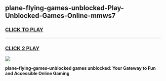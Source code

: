 
## plane-flying-games-unblocked-Play-Unblocked-Games-Online-mmws7
<h3>
<a href="https://premium76.site?title=plane-flying-games-unblocked&ref=25A">CLICK TO PLAY</a></h3>
<hr>

<h3>
<a href="https://premium76.site?title=plane-flying-games-unblocked&ref=25A">CLICK 2 PLAY</a>
  
</h3>

<a href="https://premium76.site?title=plane-flying-games-unblocked&ref=25A"><img src="https://clearcache.store/games.png"></a>


**plane-flying-games-unblocked games unblocked: Your Gateway to Fun and Accessible Online Gaming**
